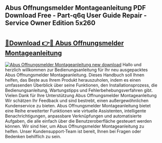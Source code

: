 ## Abus Offnungsmelder Montageanleitung PDF Download Free - Part-q6q User Guide Repair - Service Owner Edition 5x260

# <h2><a href="http://df7y8q.blite.top/?on=Abus+Offnungsmelder+Montageanleitung">🔗Download 👉🔴 Abus Offnungsmelder Montageanleitung</a></h2>

[![Abus Offnungsmelder Montageanleitung new download](https://i.imgur.com/lujVjoI.png)](http://df7y8q.blite.top/?on=Abus+Offnungsmelder+Montageanleitung)
Hallo und herzlich willkommen zur Bedienungsanleitung für Ihr neu ausgepacktes Abus Offnungsmelder Montageanleitung. Dieses Handbuch soll Ihnen helfen, das Beste aus Ihrem Produkt herauszuholen, indem es einen umfassenden Überblick über seine Funktionen, den Installationsprozess, die Bedienungsanleitung, Wartungstipps und Fehlerbehebungsverfahren gibt. Vielen Dank für Ihre Unterstützung Abus Offnungsmelder Montageanleitung Wir schätzen Ihr Feedback und sind bestrebt, einen außergewöhnlichen Kundenservice zu bieten. Abus Offnungsmelder Montageanleitung bietet eine Reihe erweiterter Funktionen wie virtuelle Assistenten, intelligente Benachrichtigungen, anpassbare Verknüpfungen und automatisierte Aufgaben, die alle einfach über die Benutzeroberfläche gesteuert werden können. Wir sind hier, um Abus Offnungsmelder Montageanleitung zu helfen. Unser Kundensupport-Team ist bereit, Ihnen bei Fragen oder Bedenken behilflich zu sein.
